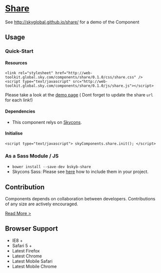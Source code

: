 [Share](http://skyglobal.github.io/share/)
========================

See http://skyglobal.github.io/share/ for a demo of the Component

## Usage

### Quick-Start

#### Resources

```
<link rel="stylesheet" href="http://web-toolkit.global.sky.com/components/share/0.1.0/css/share.css" />
<script type="text/javascript" src="http://web-toolkit.global.sky.com/components/share/0.1.0/js/share.js"></script>
```

Please take a look at the [demo page](http://skyglobal.github.io/share/) ( Dont forget to update the share `url` for each link!)

#### Dependencies

  * This component relys on [Skycons](https://github.com/skyglobal/skycons#quick-start).

#### Initialise

```
<script type="text/javascript"> skyComponents.share.init(); </script>
```

### As a Sass Module / JS

 * `bower install --save-dev bskyb-share`
 * Skycons Sass: Please see [here](https://github.com/skyglobal/skycons#via-bower) how to include them in your project.

## Contribution

Components depends on collaboration between developers. Contributions of any size are actively encouraged.

[Read More >](CONTRIBUTING.md)

## Browser Support

 * IE8 +
 * Safari 5 +
 * Latest Firefox
 * Latest Chrome
 * Latest Mobile Safari
 * Latest Mobile Chrome
